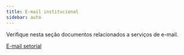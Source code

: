 ```yaml
---
title: E-mail institucional 
sidebar: auto
---
```


Verifique nesta seção documentos relacionados a serviços de e-mail.

[E-mail setorial](/guides/email/setorial.html)

